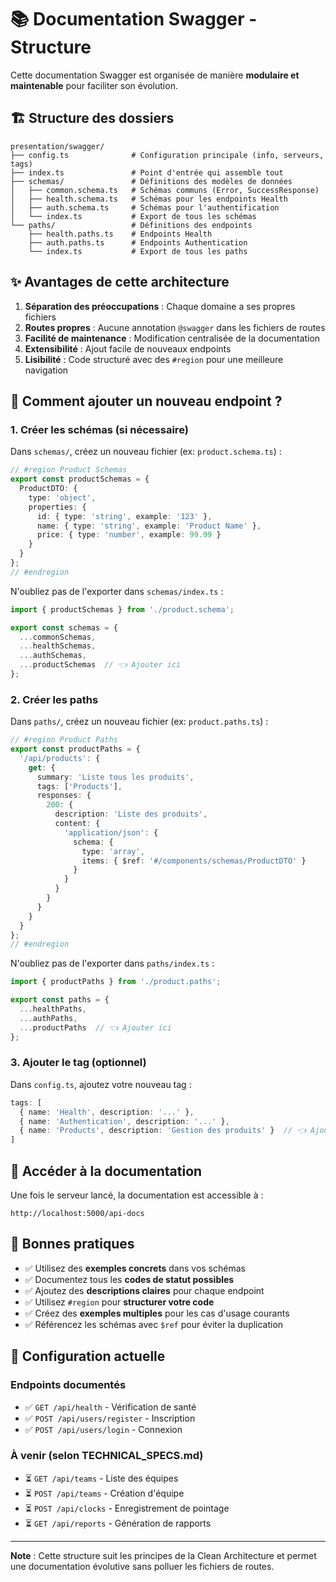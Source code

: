 # 📚 Documentation Swagger - Structure

Cette documentation Swagger est organisée de manière **modulaire et maintenable** pour faciliter son évolution.

## 🏗️ Structure des dossiers

```
presentation/swagger/
├── config.ts              # Configuration principale (info, serveurs, tags)
├── index.ts               # Point d'entrée qui assemble tout
├── schemas/               # Définitions des modèles de données
│   ├── common.schema.ts   # Schémas communs (Error, SuccessResponse)
│   ├── health.schema.ts   # Schémas pour les endpoints Health
│   ├── auth.schema.ts     # Schémas pour l'authentification
│   └── index.ts           # Export de tous les schémas
└── paths/                 # Définitions des endpoints
    ├── health.paths.ts    # Endpoints Health
    ├── auth.paths.ts      # Endpoints Authentication
    └── index.ts           # Export de tous les paths
```

## ✨ Avantages de cette architecture

1. **Séparation des préoccupations** : Chaque domaine a ses propres fichiers
2. **Routes propres** : Aucune annotation `@swagger` dans les fichiers de routes
3. **Facilité de maintenance** : Modification centralisée de la documentation
4. **Extensibilité** : Ajout facile de nouveaux endpoints
5. **Lisibilité** : Code structuré avec des `#region` pour une meilleure navigation

## 🚀 Comment ajouter un nouveau endpoint ?

### 1. Créer les schémas (si nécessaire)

Dans `schemas/`, créez un nouveau fichier (ex: `product.schema.ts`) :

```typescript
// #region Product Schemas
export const productSchemas = {
  ProductDTO: {
    type: 'object',
    properties: {
      id: { type: 'string', example: '123' },
      name: { type: 'string', example: 'Product Name' },
      price: { type: 'number', example: 99.99 }
    }
  }
};
// #endregion
```

N'oubliez pas de l'exporter dans `schemas/index.ts` :

```typescript
import { productSchemas } from './product.schema';

export const schemas = {
  ...commonSchemas,
  ...healthSchemas,
  ...authSchemas,
  ...productSchemas  // 👈 Ajouter ici
};
```

### 2. Créer les paths

Dans `paths/`, créez un nouveau fichier (ex: `product.paths.ts`) :

```typescript
// #region Product Paths
export const productPaths = {
  '/api/products': {
    get: {
      summary: 'Liste tous les produits',
      tags: ['Products'],
      responses: {
        200: {
          description: 'Liste des produits',
          content: {
            'application/json': {
              schema: {
                type: 'array',
                items: { $ref: '#/components/schemas/ProductDTO' }
              }
            }
          }
        }
      }
    }
  }
};
// #endregion
```

N'oubliez pas de l'exporter dans `paths/index.ts` :

```typescript
import { productPaths } from './product.paths';

export const paths = {
  ...healthPaths,
  ...authPaths,
  ...productPaths  // 👈 Ajouter ici
};
```

### 3. Ajouter le tag (optionnel)

Dans `config.ts`, ajoutez votre nouveau tag :

```typescript
tags: [
  { name: 'Health', description: '...' },
  { name: 'Authentication', description: '...' },
  { name: 'Products', description: 'Gestion des produits' }  // 👈 Ajouter ici
]
```

## 📖 Accéder à la documentation

Une fois le serveur lancé, la documentation est accessible à :

```
http://localhost:5000/api-docs
```

## 🎯 Bonnes pratiques

- ✅ Utilisez des **exemples concrets** dans vos schémas
- ✅ Documentez tous les **codes de statut possibles**
- ✅ Ajoutez des **descriptions claires** pour chaque endpoint
- ✅ Utilisez `#region` pour **structurer votre code**
- ✅ Créez des **exemples multiples** pour les cas d'usage courants
- ✅ Référencez les schémas avec `$ref` pour éviter la duplication

## 🔧 Configuration actuelle

### Endpoints documentés

- ✅ `GET /api/health` - Vérification de santé
- ✅ `POST /api/users/register` - Inscription
- ✅ `POST /api/users/login` - Connexion

### À venir (selon TECHNICAL_SPECS.md)

- ⏳ `GET /api/teams` - Liste des équipes
- ⏳ `POST /api/teams` - Création d'équipe
- ⏳ `POST /api/clocks` - Enregistrement de pointage
- ⏳ `GET /api/reports` - Génération de rapports

---

**Note** : Cette structure suit les principes de la Clean Architecture et permet une documentation évolutive sans polluer les fichiers de routes.

